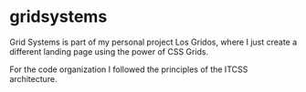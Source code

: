 # gridsystems

Grid Systems is part of my personal project Los Gridos, where I just create a different landing page using the power of CSS Grids.

For the code organization I followed the principles of the ITCSS architecture.  
